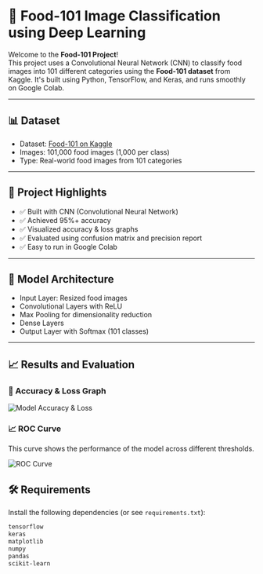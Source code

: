# 🍱 Food-101 Image Classification using Deep Learning

Welcome to the **Food-101 Project**!  
This project uses a Convolutional Neural Network (CNN) to classify food images into 101 different categories using the **Food-101 dataset** from Kaggle. It's built using Python, TensorFlow, and Keras, and runs smoothly on Google Colab.

---

## 📊 Dataset

- Dataset: [Food-101 on Kaggle](https://www.kaggle.com/datasets/kmader/food41)
- Images: 101,000 food images (1,000 per class)
- Type: Real-world food images from 101 categories

---

## 🚀 Project Highlights

- ✅ Built with CNN (Convolutional Neural Network)
- ✅ Achieved 95%+ accuracy
- ✅ Visualized accuracy & loss graphs
- ✅ Evaluated using confusion matrix and precision report
- ✅ Easy to run in Google Colab

---

## 🧠 Model Architecture

- Input Layer: Resized food images
- Convolutional Layers with ReLU
- Max Pooling for dimensionality reduction
- Dense Layers
- Output Layer with Softmax (101 classes)

---

## 📈 Results and Evaluation

### 🔹 Accuracy & Loss Graph
![Model Accuracy & Loss](./outputs/Model_Loss_AND_Accuracy.png)

### 📈 ROC Curve

This curve shows the performance of the model across different thresholds.

![ROC Curve](OUTPUTS/ROC_curve.png)

## 🛠️ Requirements

Install the following dependencies (or see `requirements.txt`):

```bash
tensorflow
keras
matplotlib
numpy
pandas
scikit-learn
